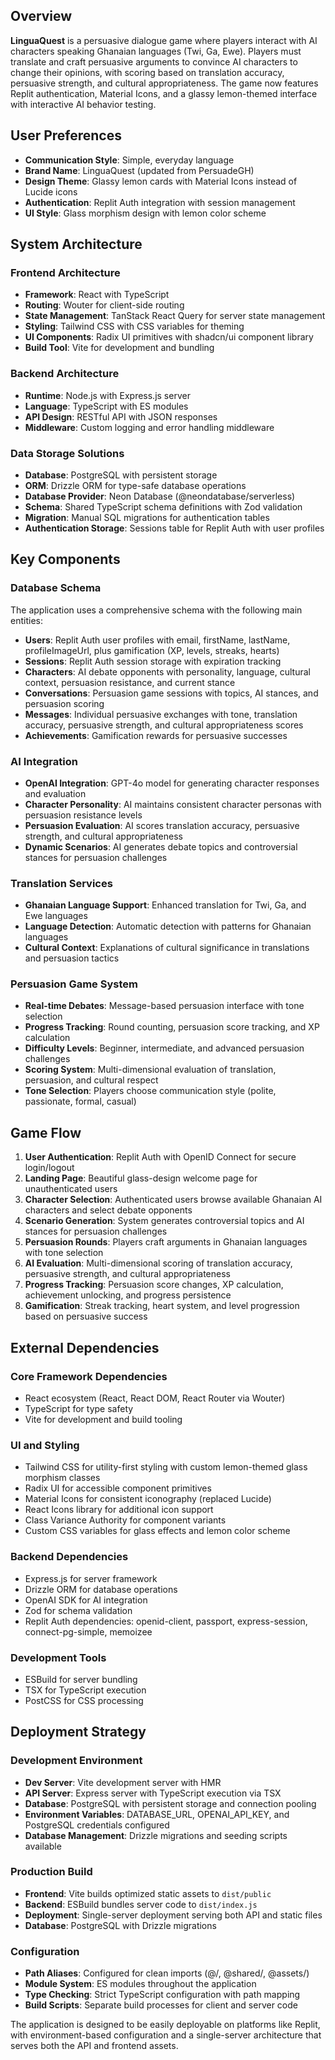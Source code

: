 ## Overview

**LinguaQuest** is a persuasive dialogue game where players interact with AI characters speaking Ghanaian languages (Twi, Ga, Ewe). Players must translate and craft persuasive arguments to convince AI characters to change their opinions, with scoring based on translation accuracy, persuasive strength, and cultural appropriateness. The game now features Replit authentication, Material Icons, and a glassy lemon-themed interface with interactive AI behavior testing.

## User Preferences

- **Communication Style**: Simple, everyday language
- **Brand Name**: LinguaQuest (updated from PersuadeGH)
- **Design Theme**: Glassy lemon cards with Material Icons instead of Lucide icons
- **Authentication**: Replit Auth integration with session management
- **UI Style**: Glass morphism design with lemon color scheme

## System Architecture

### Frontend Architecture
- **Framework**: React with TypeScript
- **Routing**: Wouter for client-side routing
- **State Management**: TanStack React Query for server state management
- **Styling**: Tailwind CSS with CSS variables for theming
- **UI Components**: Radix UI primitives with shadcn/ui component library
- **Build Tool**: Vite for development and bundling

### Backend Architecture
- **Runtime**: Node.js with Express.js server
- **Language**: TypeScript with ES modules
- **API Design**: RESTful API with JSON responses
- **Middleware**: Custom logging and error handling middleware

### Data Storage Solutions
- **Database**: PostgreSQL with persistent storage
- **ORM**: Drizzle ORM for type-safe database operations
- **Database Provider**: Neon Database (@neondatabase/serverless)
- **Schema**: Shared TypeScript schema definitions with Zod validation
- **Migration**: Manual SQL migrations for authentication tables
- **Authentication Storage**: Sessions table for Replit Auth with user profiles

## Key Components

### Database Schema
The application uses a comprehensive schema with the following main entities:
- **Users**: Replit Auth user profiles with email, firstName, lastName, profileImageUrl, plus gamification (XP, levels, streaks, hearts)
- **Sessions**: Replit Auth session storage with expiration tracking
- **Characters**: AI debate opponents with personality, language, cultural context, persuasion resistance, and current stance
- **Conversations**: Persuasion game sessions with topics, AI stances, and persuasion scoring
- **Messages**: Individual persuasive exchanges with tone, translation accuracy, persuasive strength, and cultural appropriateness scores
- **Achievements**: Gamification rewards for persuasive successes

### AI Integration
- **OpenAI Integration**: GPT-4o model for generating character responses and evaluation
- **Character Personality**: AI maintains consistent character personas with persuasion resistance levels
- **Persuasion Evaluation**: AI scores translation accuracy, persuasive strength, and cultural appropriateness
- **Dynamic Scenarios**: AI generates debate topics and controversial stances for persuasion challenges

### Translation Services
- **Ghanaian Language Support**: Enhanced translation for Twi, Ga, and Ewe languages
- **Language Detection**: Automatic detection with patterns for Ghanaian languages
- **Cultural Context**: Explanations of cultural significance in translations and persuasion tactics

### Persuasion Game System
- **Real-time Debates**: Message-based persuasion interface with tone selection
- **Progress Tracking**: Round counting, persuasion score tracking, and XP calculation
- **Difficulty Levels**: Beginner, intermediate, and advanced persuasion challenges
- **Scoring System**: Multi-dimensional evaluation of translation, persuasion, and cultural respect
- **Tone Selection**: Players choose communication style (polite, passionate, formal, casual)

## Game Flow

1. **User Authentication**: Replit Auth with OpenID Connect for secure login/logout
2. **Landing Page**: Beautiful glass-design welcome page for unauthenticated users
3. **Character Selection**: Authenticated users browse available Ghanaian AI characters and select debate opponents
4. **Scenario Generation**: System generates controversial topics and AI stances for persuasion challenges
5. **Persuasion Rounds**: Players craft arguments in Ghanaian languages with tone selection
6. **AI Evaluation**: Multi-dimensional scoring of translation accuracy, persuasive strength, and cultural appropriateness
7. **Progress Tracking**: Persuasion score changes, XP calculation, achievement unlocking, and progress persistence
8. **Gamification**: Streak tracking, heart system, and level progression based on persuasive success

## External Dependencies

### Core Framework Dependencies
- React ecosystem (React, React DOM, React Router via Wouter)
- TypeScript for type safety
- Vite for development and build tooling

### UI and Styling
- Tailwind CSS for utility-first styling with custom lemon-themed glass morphism classes
- Radix UI for accessible component primitives
- Material Icons for consistent iconography (replaced Lucide)
- React Icons library for additional icon support
- Class Variance Authority for component variants
- Custom CSS variables for glass effects and lemon color scheme

### Backend Dependencies
- Express.js for server framework
- Drizzle ORM for database operations
- OpenAI SDK for AI integration
- Zod for schema validation
- Replit Auth dependencies: openid-client, passport, express-session, connect-pg-simple, memoizee

### Development Tools
- ESBuild for server bundling
- TSX for TypeScript execution
- PostCSS for CSS processing

## Deployment Strategy

### Development Environment
- **Dev Server**: Vite development server with HMR
- **API Server**: Express server with TypeScript execution via TSX
- **Database**: PostgreSQL with persistent storage and connection pooling
- **Environment Variables**: DATABASE_URL, OPENAI_API_KEY, and PostgreSQL credentials configured
- **Database Management**: Drizzle migrations and seeding scripts available

### Production Build
- **Frontend**: Vite builds optimized static assets to `dist/public`
- **Backend**: ESBuild bundles server code to `dist/index.js`
- **Deployment**: Single-server deployment serving both API and static files
- **Database**: PostgreSQL with Drizzle migrations

### Configuration
- **Path Aliases**: Configured for clean imports (@/, @shared/, @assets/)
- **Module System**: ES modules throughout the application
- **Type Checking**: Strict TypeScript configuration with path mapping
- **Build Scripts**: Separate build processes for client and server code

The application is designed to be easily deployable on platforms like Replit, with environment-based configuration and a single-server architecture that serves both the API and frontend assets.
